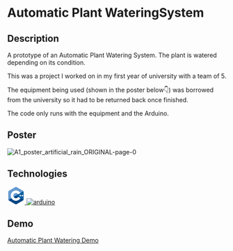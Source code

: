 # Automatic Plant WateringSystem

<h2>Description</h2>
<p>A prototype of an Automatic Plant Watering System. The plant is watered depending on its condition.</p>
<p>This was a project I worked on in my first year of university with a team of 5.</p>
<p>The equipment being used (shown in the poster below👇) was borrowed from the university so it had to be returned back once finished.</p>
<p>The code only runs with the equipment and the Arduino.</p>

<h2>Poster</h2>

![A1_poster_artificial_rain_ORIGINAL-page-0](https://github.com/user-attachments/assets/823f46e6-bc22-4a99-af4d-904f507054dd)


<h2>Technologies</h2>

<a href="https://www.w3schools.com/cpp/" target="_blank" rel="noreferrer"> <img src="https://raw.githubusercontent.com/devicons/devicon/master/icons/cplusplus/cplusplus-original.svg" alt="cplusplus" width="40" height="40"/> </a> 
<a href="https://www.arduino.cc/" target="_blank" rel="noreferrer"> <img src="https://cdn.worldvectorlogo.com/logos/arduino-1.svg" alt="arduino" width="40" height="40"/> </a>

<h2>Demo</h2>

<a href="https://youtube.com/shorts/sD8bxa-NGg8?feature=share">Automatic Plant Watering Demo</a>

